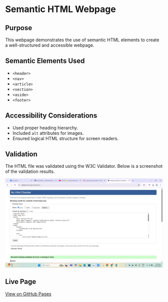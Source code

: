 # Semantic HTML Webpage  

## Purpose  
This webpage demonstrates the use of semantic HTML elements to create a well-structured and accessible webpage.  

## Semantic Elements Used  
- `<header>`  
- `<nav>`  
- `<article>`  
- `<section>`  
- `<aside>`  
- `<footer>`  

## Accessibility Considerations  
- Used proper heading hierarchy.  
- Included `alt` attributes for images.  
- Ensured logical HTML structure for screen readers.  

## Validation  
The HTML file was validated using the W3C Validator. Below is a screenshot of the validation results.  

![Validation Screenshot](validation.png)  

## Live Page  
[View on GitHub Pages](https://cyrylretuta.github.io/semantic-html-lab/)
